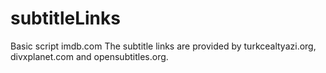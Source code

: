 subtitleLinks
=============
Basic script imdb.com
The subtitle links are provided by turkcealtyazi.org, divxplanet.com and opensubtitles.org.
